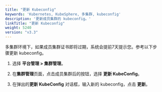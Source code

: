 ```yaml
---
title: "更新 Kubeconfig"
keywords: 'Kubernetes, KubeSphere, 多集群, kubeconfig'
description: '更新成员集群的 kubeconfig。'
linkTitle: "更新 Kubeconfig"
weight: 5240
version: "v3.3"
---
```


多集群环境下，如果成员集群证书即将过期，系统会提前7天提示您。参考以下步骤更新 kubeconfig。

1. 选择 **平台管理 > 集群管理**。

2. 在**集群管理**页面，点击成员集群后的按钮，选择 **更新 KubeConfig**。

3. 在弹出的**更新 KubeConfig** 对话框，输入新的 kubeconfig，点击 **更新**。



